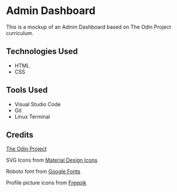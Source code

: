 # Admin Dashboard

This is a mockup of an Admin Dashboard based on The Odin Project curriculum.

## Technologies Used

* HTML
* CSS

## Tools Used
* Visual Studio Code
* Git
* Linux Terminal

## Credits
[The Odin Project](https://www.theodinproject.com/)

SVG Icons from [Material Design Icons](https://materialdesignicons.com/)

Roboto font from [Google Fonts](https://fonts.google.com/specimen/Roboto)

Profile picture icons from [Freepik](https://www.freepik.com/)
